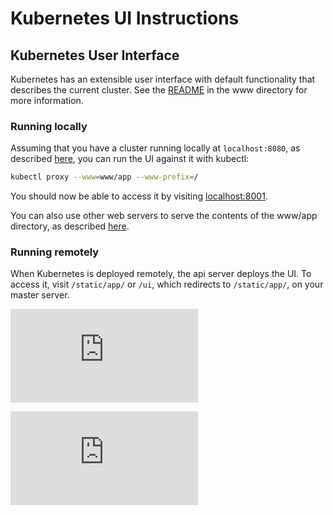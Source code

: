 # Kubernetes UI Instructions

## Kubernetes User Interface
Kubernetes has an extensible user interface with default functionality that describes the current cluster. See the [README](../www/README.md) in the www directory for more information.

### Running locally
Assuming that you have a cluster running locally at `localhost:8080`, as described [here](getting-started-guides/locally.md), you can run the UI against it with kubectl:

```sh
kubectl proxy --www=www/app --www-prefix=/
```

You should now be able to access it by visiting [localhost:8001](http://localhost:8001/).

You can also use other web servers to serve the contents of the www/app directory, as described [here](../www/README.md#serving-the-app-during-development). 

### Running remotely
When Kubernetes is deployed remotely, the api server deploys the UI. To access it, visit `/static/app/` or `/ui`, which redirects to `/static/app/`, on your master server.

[![Analytics](https://kubernetes-site.appspot.com/UA-36037335-10/GitHub/docs/ui.md?pixel)]()


[![Analytics](https://kubernetes-site.appspot.com/UA-36037335-10/GitHub/release-0.19.0/docs/ui.md?pixel)]()
